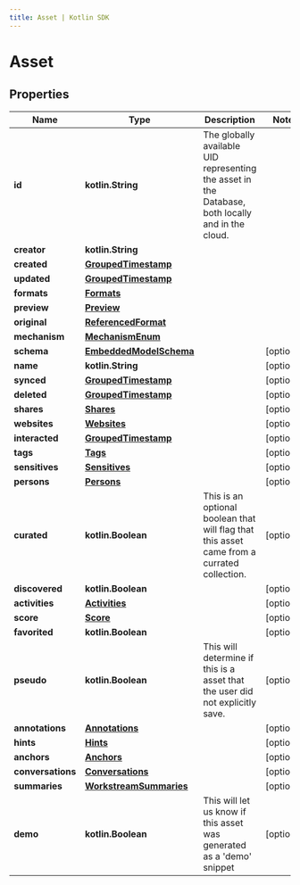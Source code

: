 ```yaml
---
title: Asset | Kotlin SDK
---
```




# Asset

## Properties
Name | Type | Description | Notes
------------ | ------------- | ------------- | -------------
**id** | **kotlin.String** | The globally available UID representing the asset in the Database, both locally and in the cloud. | 
**creator** | **kotlin.String** |  | 
**created** | [**GroupedTimestamp**](GroupedTimestamp) |  | 
**updated** | [**GroupedTimestamp**](GroupedTimestamp) |  | 
**formats** | [**Formats**](Formats) |  | 
**preview** | [**Preview**](Preview) |  | 
**original** | [**ReferencedFormat**](ReferencedFormat) |  | 
**mechanism** | [**MechanismEnum**](MechanismEnum) |  | 
**schema** | [**EmbeddedModelSchema**](EmbeddedModelSchema) |  |  [optional]
**name** | **kotlin.String** |  |  [optional]
**synced** | [**GroupedTimestamp**](GroupedTimestamp) |  |  [optional]
**deleted** | [**GroupedTimestamp**](GroupedTimestamp) |  |  [optional]
**shares** | [**Shares**](Shares) |  |  [optional]
**websites** | [**Websites**](Websites) |  |  [optional]
**interacted** | [**GroupedTimestamp**](GroupedTimestamp) |  |  [optional]
**tags** | [**Tags**](Tags) |  |  [optional]
**sensitives** | [**Sensitives**](Sensitives) |  |  [optional]
**persons** | [**Persons**](Persons) |  |  [optional]
**curated** | **kotlin.Boolean** | This is an optional boolean that will flag that this asset came from a currated collection. |  [optional]
**discovered** | **kotlin.Boolean** |  |  [optional]
**activities** | [**Activities**](Activities) |  |  [optional]
**score** | [**Score**](Score) |  |  [optional]
**favorited** | **kotlin.Boolean** |  |  [optional]
**pseudo** | **kotlin.Boolean** | This will determine if this is a asset that the user did not explicitly save. |  [optional]
**annotations** | [**Annotations**](Annotations) |  |  [optional]
**hints** | [**Hints**](Hints) |  |  [optional]
**anchors** | [**Anchors**](Anchors) |  |  [optional]
**conversations** | [**Conversations**](Conversations) |  |  [optional]
**summaries** | [**WorkstreamSummaries**](WorkstreamSummaries) |  |  [optional]
**demo** | **kotlin.Boolean** | This will let us know if this asset was generated as a &#39;demo&#39; snippet |  [optional]




